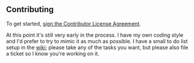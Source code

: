 ## Contributing
To get started, <a href="http://www.clahub.com/agreements/13/balistica">sign the Contributor License Agreement</a>.
 
At this point it's still very early in the process. I have my own coding style
and I'd prefer to try to mimic it as much as possible. I have a small to do list
setup in the [wiki](https://github.com/steveno/balistica/wiki/To-Do); please take any of the tasks you want, but please also file a 
ticket so I know you're working on it.

